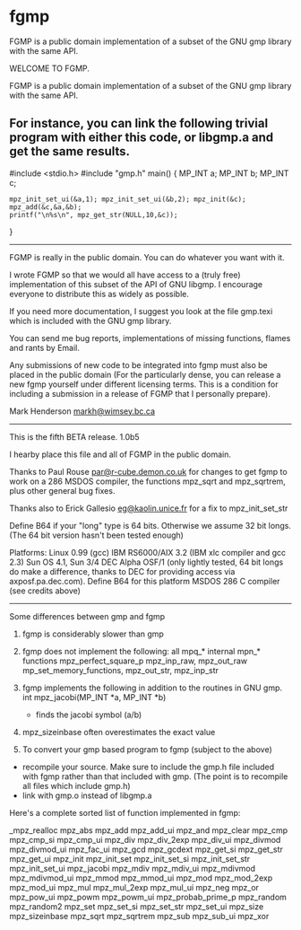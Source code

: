 # fgmp
FGMP is a public domain implementation of a subset of the GNU gmp library with the same API.

WELCOME TO FGMP.

FGMP is a public domain implementation of a subset of the GNU gmp library
with the same API. 

For instance, you can link the following trivial program with either 
this code, or libgmp.a and get the same results.
------------
#include <stdio.h>
#include "gmp.h"
main()
{
    MP_INT a; MP_INT b; MP_INT c;

    mpz_init_set_ui(&a,1); mpz_init_set_ui(&b,2); mpz_init(&c);
    mpz_add(&c,&a,&b);
    printf("\n%s\n", mpz_get_str(NULL,10,&c));
}

------------

FGMP is really in the public domain. You can do whatever you want with
it.

I wrote FGMP so that we would all have access to a (truly free)
implementation of this subset of the API of GNU libgmp. I encourage
everyone to distribute this as widely as possible.

If you need more documentation, I suggest you look at the file
gmp.texi which is included with the GNU gmp library. 

You can send me bug reports, implementations of missing functions, flames
and rants by Email. 

Any submissions of new code to be integrated into fgmp must also be 
placed in the public domain (For the particularly dense, you can 
release a new fgmp yourself under different licensing terms. This 
is a condition for including a submission in a release of FGMP that 
I personally prepare).

Mark Henderson <markh@wimsey.bc.ca>

---
This is the fifth BETA release. 1.0b5

I hearby place this file and all of FGMP in the public domain.

Thanks to Paul Rouse <par@r-cube.demon.co.uk> for changes to get fgmp 
to work on a 286 MSDOS compiler, the functions mpz_sqrt and 
mpz_sqrtrem, plus other general bug fixes. 

Thanks also to Erick Gallesio <eg@kaolin.unice.fr> for a fix
to mpz_init_set_str

Define B64 if your "long" type is 64 bits. Otherwise we assume 32
bit longs. (The 64 bit version hasn't been tested enough)



Platforms:
Linux 0.99 (gcc)
IBM RS6000/AIX 3.2 (IBM xlc compiler and gcc 2.3)
Sun OS 4.1, Sun 3/4
DEC Alpha OSF/1 (only lightly tested, 64 bit longs do make a difference,
    thanks to DEC for providing access via axposf.pa.dec.com). Define B64
    for this platform
MSDOS 286 C compiler (see credits above)

---
Some differences between gmp and fgmp

1. fgmp is considerably slower than gmp
2. fgmp does not implement the following:
    all mpq_*
    internal mpn_* functions
    mpz_perfect_square_p
    mpz_inp_raw, mpz_out_raw
    mp_set_memory_functions, mpz_out_str, mpz_inp_str
3. fgmp implements the following in addition to the routines in GNU gmp.
    int mpz_jacobi(MP_INT *a, MP_INT *b)
    - finds the jacobi symbol (a/b)
4. mpz_sizeinbase often overestimates the exact value

5. To convert your gmp based program to fgmp (subject to the
above)

- recompile your source. Make sure to include the gmp.h file included
  with fgmp rather than that included with gmp. (The point is to recompile
  all files which include gmp.h)
- link with gmp.o instead of libgmp.a

Here's a complete sorted list of function implemented in fgmp:

_mpz_realloc
mpz_abs
mpz_add
mpz_add_ui
mpz_and
mpz_clear
mpz_cmp
mpz_cmp_si
mpz_cmp_ui
mpz_div
mpz_div_2exp
mpz_div_ui
mpz_divmod
mpz_divmod_ui
mpz_fac_ui
mpz_gcd
mpz_gcdext
mpz_get_si
mpz_get_str
mpz_get_ui
mpz_init
mpz_init_set
mpz_init_set_si
mpz_init_set_str
mpz_init_set_ui
mpz_jacobi
mpz_mdiv
mpz_mdiv_ui
mpz_mdivmod
mpz_mdivmod_ui
mpz_mmod
mpz_mmod_ui
mpz_mod
mpz_mod_2exp
mpz_mod_ui
mpz_mul
mpz_mul_2exp
mpz_mul_ui
mpz_neg
mpz_or
mpz_pow_ui
mpz_powm
mpz_powm_ui
mpz_probab_prime_p
mpz_random
mpz_random2
mpz_set
mpz_set_si
mpz_set_str
mpz_set_ui
mpz_size
mpz_sizeinbase
mpz_sqrt
mpz_sqrtrem
mpz_sub
mpz_sub_ui
mpz_xor
